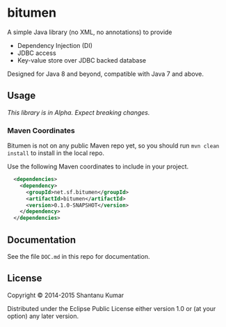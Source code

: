 # bitumen

A simple Java library (no XML, no annotations) to provide
* Dependency Injection (DI)
* JDBC access
* Key-value store over JDBC backed database

Designed for Java 8 and beyond, compatible with Java 7 and above.

## Usage

_This library is in Alpha. Expect breaking changes._

### Maven Coordinates

Bitumen is not on any public Maven repo yet, so you should run `mvn clean install` to install in the local repo.

Use the following Maven coordinates to include in your project.

```xml
  <dependencies>
    <dependency>
      <groupId>net.sf.bitumen</groupId>
      <artifactId>bitumen</artifactId>
      <version>0.1.0-SNAPSHOT</version>
    </dependency>
  </dependencies>
```

## Documentation

See the file `DOC.md` in this repo for documentation.

## License

Copyright © 2014-2015 Shantanu Kumar

Distributed under the Eclipse Public License either version 1.0 or (at
your option) any later version.
